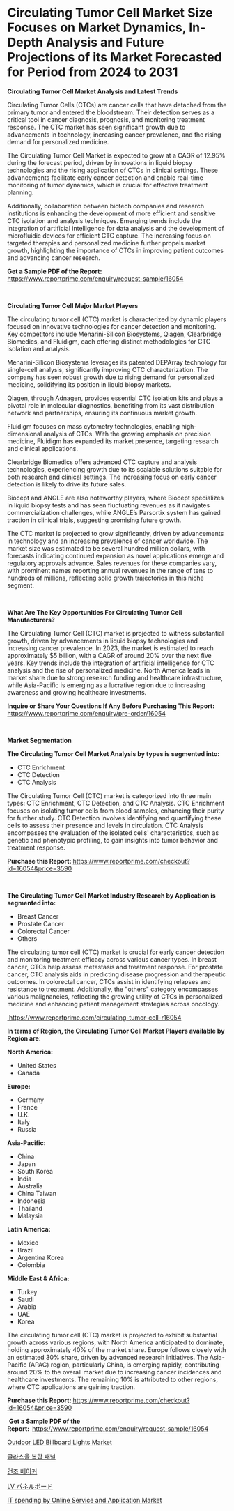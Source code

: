 <p><h1>Circulating Tumor Cell Market Size Focuses on Market Dynamics, In-Depth Analysis and Future Projections of its Market Forecasted for Period from 2024 to 2031</h1></p><p><strong>Circulating Tumor Cell Market Analysis and Latest Trends</strong></p>
<p><p>Circulating Tumor Cells (CTCs) are cancer cells that have detached from the primary tumor and entered the bloodstream. Their detection serves as a critical tool in cancer diagnosis, prognosis, and monitoring treatment response. The CTC market has seen significant growth due to advancements in technology, increasing cancer prevalence, and the rising demand for personalized medicine. </p><p>The Circulating Tumor Cell Market is expected to grow at a CAGR of 12.95% during the forecast period, driven by innovations in liquid biopsy technologies and the rising application of CTCs in clinical settings. These advancements facilitate early cancer detection and enable real-time monitoring of tumor dynamics, which is crucial for effective treatment planning. </p><p>Additionally, collaboration between biotech companies and research institutions is enhancing the development of more efficient and sensitive CTC isolation and analysis techniques. Emerging trends include the integration of artificial intelligence for data analysis and the development of microfluidic devices for efficient CTC capture. The increasing focus on targeted therapies and personalized medicine further propels market growth, highlighting the importance of CTCs in improving patient outcomes and advancing cancer research.</p></p>
<p><strong>Get a Sample PDF of the Report:&nbsp;</strong> <a href="https://www.reportprime.com/enquiry/request-sample/16054">https://www.reportprime.com/enquiry/request-sample/16054</a></p>
<p>&nbsp;</p>
<p><strong>Circulating Tumor Cell Major Market Players</strong></p>
<p><p>The circulating tumor cell (CTC) market is characterized by dynamic players focused on innovative technologies for cancer detection and monitoring. Key competitors include Menarini-Silicon Biosystems, Qiagen, Clearbridge Biomedics, and Fluidigm, each offering distinct methodologies for CTC isolation and analysis.</p><p>Menarini-Silicon Biosystems leverages its patented DEPArray technology for single-cell analysis, significantly improving CTC characterization. The company has seen robust growth due to rising demand for personalized medicine, solidifying its position in liquid biopsy markets.</p><p>Qiagen, through Adnagen, provides essential CTC isolation kits and plays a pivotal role in molecular diagnostics, benefiting from its vast distribution network and partnerships, ensuring its continuous market growth.</p><p>Fluidigm focuses on mass cytometry technologies, enabling high-dimensional analysis of CTCs. With the growing emphasis on precision medicine, Fluidigm has expanded its market presence, targeting research and clinical applications.</p><p>Clearbridge Biomedics offers advanced CTC capture and analysis technologies, experiencing growth due to its scalable solutions suitable for both research and clinical settings. The increasing focus on early cancer detection is likely to drive its future sales.</p><p>Biocept and ANGLE are also noteworthy players, where Biocept specializes in liquid biopsy tests and has seen fluctuating revenues as it navigates commercialization challenges, while ANGLE’s Parsortix system has gained traction in clinical trials, suggesting promising future growth.</p><p>The CTC market is projected to grow significantly, driven by advancements in technology and an increasing prevalence of cancer worldwide. The market size was estimated to be several hundred million dollars, with forecasts indicating continued expansion as novel applications emerge and regulatory approvals advance. Sales revenues for these companies vary, with prominent names reporting annual revenues in the range of tens to hundreds of millions, reflecting solid growth trajectories in this niche segment.</p></p>
<p>&nbsp;</p>
<p><strong>What Are The Key Opportunities For Circulating Tumor Cell Manufacturers?</strong></p>
<p><p>The Circulating Tumor Cell (CTC) market is projected to witness substantial growth, driven by advancements in liquid biopsy technologies and increasing cancer prevalence. In 2023, the market is estimated to reach approximately $5 billion, with a CAGR of around 20% over the next five years. Key trends include the integration of artificial intelligence for CTC analysis and the rise of personalized medicine. North America leads in market share due to strong research funding and healthcare infrastructure, while Asia-Pacific is emerging as a lucrative region due to increasing awareness and growing healthcare investments.</p></p>
<p><strong>Inquire or Share Your Questions If Any Before Purchasing This Report:</strong> <a href="https://www.reportprime.com/enquiry/pre-order/16054">https://www.reportprime.com/enquiry/pre-order/16054</a></p>
<p>&nbsp;</p>
<p><strong>Market Segmentation</strong></p>
<p><strong>The Circulating Tumor Cell Market Analysis by types is segmented into:</strong></p>
<p><ul><li>CTC Enrichment</li><li>CTC Detection</li><li>CTC Analysis</li></ul></p>
<p><p>The Circulating Tumor Cell (CTC) market is categorized into three main types: CTC Enrichment, CTC Detection, and CTC Analysis. CTC Enrichment focuses on isolating tumor cells from blood samples, enhancing their purity for further study. CTC Detection involves identifying and quantifying these cells to assess their presence and levels in circulation. CTC Analysis encompasses the evaluation of the isolated cells' characteristics, such as genetic and phenotypic profiling, to gain insights into tumor behavior and treatment response.</p></p>
<p><strong>Purchase this Report:&nbsp;</strong><a href="https://www.reportprime.com/checkout?id=16054&price=3590">https://www.reportprime.com/checkout?id=16054&price=3590</a></p>
<p>&nbsp;</p>
<p><strong>The Circulating Tumor Cell Market Industry Research by Application is segmented into:</strong></p>
<p><ul><li>Breast Cancer</li><li>Prostate Cancer</li><li>Colorectal Cancer</li><li>Others</li></ul></p>
<p><p>The circulating tumor cell (CTC) market is crucial for early cancer detection and monitoring treatment efficacy across various cancer types. In breast cancer, CTCs help assess metastasis and treatment response. For prostate cancer, CTC analysis aids in predicting disease progression and therapeutic outcomes. In colorectal cancer, CTCs assist in identifying relapses and resistance to treatment. Additionally, the "others" category encompasses various malignancies, reflecting the growing utility of CTCs in personalized medicine and enhancing patient management strategies across oncology.</p></p>
<p><a href="https://www.reportprime.com/circulating-tumor-cell-r16054">&nbsp;https://www.reportprime.com/circulating-tumor-cell-r16054</a></p>
<p><strong>In terms of Region, the Circulating Tumor Cell Market Players available by Region are:</strong></p>
<p>
    <p> <strong> North America: </strong>
        <ul>
            <li>United States</li>
            <li>Canada</li>
        </ul>
        </p> 
    <p> <strong> Europe: </strong>
        <ul>
            <li>Germany</li>
            <li>France</li>
            <li>U.K.</li>
            <li>Italy</li>
            <li>Russia</li>
        </ul>
        </p> 
    <p> <strong> Asia-Pacific: </strong>
        <ul>
            <li>China</li>
            <li>Japan</li>
            <li>South Korea</li>
            <li>India</li>
            <li>Australia</li>
            <li>China Taiwan</li>
            <li>Indonesia</li>
            <li>Thailand</li>
            <li>Malaysia</li>
        </ul>
        </p> 
    <p> <strong> Latin America: </strong>
        <ul>
            <li>Mexico</li>
            <li>Brazil</li>
            <li>Argentina Korea</li>
            <li>Colombia</li>
        </ul>
        </p> 
    <p> <strong> Middle East & Africa: </strong>
        <ul>
            <li>Turkey</li>
            <li>Saudi</li>
            <li>Arabia</li>
            <li>UAE</li>
            <li>Korea</li>
        </ul>
    </p>
    </p>
<p><p>The circulating tumor cell (CTC) market is projected to exhibit substantial growth across various regions, with North America anticipated to dominate, holding approximately 40% of the market share. Europe follows closely with an estimated 30% share, driven by advanced research initiatives. The Asia-Pacific (APAC) region, particularly China, is emerging rapidly, contributing around 20% to the overall market due to increasing cancer incidences and healthcare investments. The remaining 10% is attributed to other regions, where CTC applications are gaining traction.</p></p>
<p><strong>Purchase this Report: </strong><a href="https://www.reportprime.com/checkout?id=16054&price=3590">https://www.reportprime.com/checkout?id=16054&price=3590</a></p>
<p>&nbsp;<strong>Get a Sample PDF of the Report:&nbsp;&nbsp;</strong><a href="https://www.reportprime.com/enquiry/request-sample/16054">https://www.reportprime.com/enquiry/request-sample/16054</a></p>
<p><strong></strong></p>
<p><p><a href="https://medium.com/@benjamin.james7456/strategic-market-insights-into-the-global-outdoor-led-billboard-lights-market-2024-2031-e9cde6e3ec60">Outdoor LED Billboard Lights Market</a></p><p><a href="https://medium.com/@czbtzkwc9/glass-wool-composite-panel-market-%EC%9D%98-%EA%B8%80%EB%A1%9C%EB%B2%8C-%EC%8B%9C%EC%9E%A5-%EA%B0%9C%EC%9A%94%EB%8A%94-%EC%A0%84-%EC%84%B8%EA%B3%84-%EB%B0%8F-%EC%A3%BC%EC%9A%94-%EC%8B%9C%EC%9E%A5%EC%9D%98-%EC%82%B0%EC%97%85%EC%97%90-%EC%98%81%ED%96%A5%EC%9D%84-%EB%AF%B8%EC%B9%98%EB%8A%94-%EC%A3%BC%EC%9A%94-%ED%8A%B8%EB%A0%8C%EB%93%9C%EC%97%90-%EB%8C%80%ED%95%9C-%EB%8F%85%ED%8A%B9%ED%95%9C-%EA%B4%80%EC%A0%90%EC%9D%84-%EC%A0%9C%EA%B3%B5%ED%95%A9%EB%8B%88%EB%8B%A4-e62d20a78cfc?postPublishedType=initial">글라스울 복합 패널</a></p><p><a href="https://medium.com/@czbtzkwc9/drying-baker-market-%EC%9D%98-%EA%B8%80%EB%A1%9C%EB%B2%8C-%EC%8B%9C%EC%9E%A5-%EA%B0%9C%EC%9A%94%EB%8A%94-%EC%A0%84-%EC%84%B8%EA%B3%84-%EB%B0%8F-%EC%A3%BC%EC%9A%94-%EC%8B%9C%EC%9E%A5%EC%9D%98-%EC%82%B0%EC%97%85%EC%97%90-%EC%98%81%ED%96%A5%EC%9D%84-%EB%AF%B8%EC%B9%98%EB%8A%94-%EC%A3%BC%EC%9A%94-%ED%8A%B8%EB%A0%8C%EB%93%9C%EC%97%90-%EB%8C%80%ED%95%9C-%EB%8F%85%ED%8A%B9%ED%95%9C-%EA%B4%80%EC%A0%90%EC%9D%84-%EC%A0%9C%EA%B3%B5%ED%95%A9%EB%8B%88%EB%8B%A4-4ea912e55d5a?postPublishedType=initial">건조 베이커</a></p><p><a href="https://medium.com/@natkinneij6j/lv-panelboard-market-%E3%81%AF-%E3%82%B3%E3%82%B9%E3%83%88%E7%AE%A1%E7%90%86%E3%81%A8%E5%8A%B9%E7%8E%87%E5%90%91%E4%B8%8A%E3%82%92%E5%84%AA%E5%85%88%E3%81%97%E3%81%BE%E3%81%99-%E3%81%95%E3%82%89%E3%81%AB-%E5%A0%B1%E5%91%8A%E6%9B%B8%E3%81%AF%E5%B8%82%E5%A0%B4%E3%81%AE%E9%9C%80%E8%A6%81%E9%9D%A2%E3%81%A8%E4%BE%9B%E7%B5%A6%E9%9D%A2%E3%81%AE%E4%B8%A1%E6%96%B9%E3%82%92%E3%82%AB%E3%83%90%E3%83%BC%E3%81%97%E3%81%A6%E3%81%84%E3%81%BE%E3%81%99-lv-panelboard-%E5%B8%82%E5%A0%B4%E3%81%AF-2024-%E3%81%8B%E3%82%89-f52dc87dd287">LV パネルボード</a></p><p><a href="https://issuu.com/reportprime-2/docs/it-spending-by-online-service-and-a_4c9cc7eb3c6df9">IT spending by Online Service and Application Market</a></p></p>